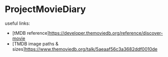 # ProjectMovieDiary

useful links:
- [tMDB reference]https://developer.themoviedb.org/reference/discover-movie
- [TMDB image paths & sizes]https://www.themoviedb.org/talk/5aeaaf56c3a3682ddf0010de
